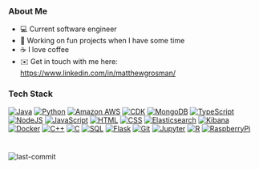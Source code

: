 ### About Me
- 💻 Current software engineer
- 👀 Working on fun projects when I have some time
- ☕️ I love coffee
- ✉️ Get in touch with me here: https://www.linkedin.com/in/matthewgrosman/

### Tech Stack
[![Java](https://img.shields.io/badge/Java-ED8B00?style=for-the-badge&logo=openjdk&logoColor=white)](https://www.java.com/en/)
[![Python](https://img.shields.io/badge/-Python-000000?style=for-the-badge&color=1B89FE&logo=Python&logoColor=FCFC1A)](https://www.python.org/)
[![Amazon AWS](https://img.shields.io/badge/Amazon_AWS-FF9900?style=for-the-badge&logo=amazonaws&logoColor=white)](https://aws.amazon.com/)
[![CDK](https://img.shields.io/badge/-AWS%20CDK-000000?style=for-the-badge&color=0a375a&logo=AmazonAWS&logoColor=FF9027)](https://aws.amazon.com/cdk/)
[![MongoDB](https://img.shields.io/badge/-MongoDB-000000?style=for-the-badge&color=4DB33D&logo=MongoDB&logoColor=FFFFFF)](https://www.mongodb.com/)
[![TypeScript](https://img.shields.io/badge/TypeScript-007ACC?style=for-the-badge&logo=typescript&logoColor=white)](https://www.typescriptlang.org/)
[![NodeJS](https://img.shields.io/badge/Node.js-43853D?style=for-the-badge&logo=node.js&logoColor=white)](https://nodejs.org/en/)
[![JavaScript](https://img.shields.io/badge/-JavaScript-000000?style=for-the-badge&color=FCFC04&logo=JavaScript&logoColor=222020)](https://www.javascript.com/)
[![HTML](https://img.shields.io/badge/HTML-239120?style=for-the-badge&logo=html5&logoColor=white)](https://developer.mozilla.org/en-US/docs/Web/HTML)
[![CSS](https://img.shields.io/badge/CSS-239120?&style=for-the-badge&logo=css3&logoColor=white)](https://developer.mozilla.org/en-US/docs/Web/CSS)
[![Elasticsearch](https://img.shields.io/badge/-Elasticsearch-000000?style=for-the-badge&color=E4ECE3&logo=elasticsearch&logoColor=29D50E)](https://www.elastic.co/)
[![Kibana](https://img.shields.io/badge/-Kibana-000000?style=for-the-badge&color=E4ECE3&logo=kibana&logoColor=29D50E)](https://www.elastic.co/kibana/)
[![Docker](https://img.shields.io/badge/docker-%230db7ed.svg?style=for-the-badge&logo=docker&logoColor=white)](https://www.docker.com/)
[![C++](https://img.shields.io/badge/-C++-000000?style=for-the-badge&color=1A80D5&logo=cplusplus&logoColor=FFFFFF)](https://cplusplus.com/)
[![C](https://img.shields.io/badge/-C-000000?style=for-the-badge&color=000000&logo=c&logoColor=FFFFFF)](https://www.cprogramming.com/)
[![SQL](https://img.shields.io/badge/-SQL-000000?style=for-the-badge&color=FF5A5A&logo=MySQL&logoColor=222020)](https://www.mysql.com/)
[![Flask](https://img.shields.io/badge/-Flask-000000?style=for-the-badge&color=1B89FE&logo=flask&logoColor=FCFC1A)](https://flask.palletsprojects.com/en/2.2.x/)
[![Git](http://img.shields.io/badge/-Git-000000?style=for-the-badge&color=E892C5&logo=Git&logoColor=000000)](https://git-scm.com/)
[![Jupyter](http://img.shields.io/badge/-Jupyter-000000?style=for-the-badge&color=C48D26&logo=Jupyter&logoColor=000000)](https://jupyter.org/)
[![R](http://img.shields.io/badge/-R-000000?style=for-the-badge&color=1B89FE&logo=r&logoColor=000000)](https://www.r-project.org/)
[![RaspberryPi](https://img.shields.io/badge/-RaspberryPi-C51A4A?style=for-the-badge&logo=Raspberry-Pi)](https://www.raspberrypi.org/)

#
![last-commit](https://img.shields.io/github/last-commit/matthewgrosman/readme-last-commit-updater.svg)